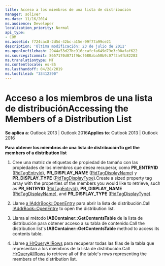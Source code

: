 ```yaml
---
title: Acceso a los miembros de una lista de distribución
manager: soliver
ms.date: 11/16/2014
ms.audience: Developer
localization_priority: Normal
api_type:
- COM
ms.assetid: f724cac8-2d5d-42bc-a15e-99f77a99ce21
description: 'Última modificación: 23 de julio de 2011'
ms.openlocfilehash: 2944a53d27bc916ccafcfa649d79e3c00afaf622
ms.sourcegitcommit: 8657170d071f9bcf680aba50b9c07f2a4fb82283
ms.translationtype: MT
ms.contentlocale: es-ES
ms.lasthandoff: 04/28/2019
ms.locfileid: "33412390"
---
```

# <a name="accessing-the-members-of-a-distribution-list"></a><span data-ttu-id="69b7f-103">Acceso a los miembros de una lista de distribución</span><span class="sxs-lookup"><span data-stu-id="69b7f-103">Accessing the Members of a Distribution List</span></span>

  
  
<span data-ttu-id="69b7f-104">**Se aplica a**: Outlook 2013 | Outlook 2016</span><span class="sxs-lookup"><span data-stu-id="69b7f-104">**Applies to**: Outlook 2013 | Outlook 2016</span></span> 
  
 <span data-ttu-id="69b7f-105">**Para obtener los miembros de una lista de distribución**</span><span class="sxs-lookup"><span data-stu-id="69b7f-105">**To get the members of a distribution list**</span></span>
  
1. <span data-ttu-id="69b7f-106">Cree una matriz de etiquetas de propiedad de tamaño con las propiedades de los miembros que desea recuperar, como **PR_ENTRYID** ([PidTagEntryId](pidtagentryid-canonical-property.md)), **PR_DISPLAY_NAME** ([PidTagDisplayName](pidtagdisplayname-canonical-property.md)) y **PR_DISPLAY_TYPE** ([PidTagDisplayType](pidtagdisplaytype-canonical-property.md)).</span><span class="sxs-lookup"><span data-stu-id="69b7f-106">Create a sized property tag array with the properties of the members you would like to retrieve, such as **PR_ENTRYID** ([PidTagEntryId](pidtagentryid-canonical-property.md)), **PR_DISPLAY_NAME** ([PidTagDisplayName](pidtagdisplayname-canonical-property.md)), and **PR_DISPLAY_TYPE** ([PidTagDisplayType](pidtagdisplaytype-canonical-property.md)).</span></span>
    
2. <span data-ttu-id="69b7f-107">Llame [a IAddrBook::OpenEntry](iaddrbook-openentry.md) para abrir la lista de distribución.</span><span class="sxs-lookup"><span data-stu-id="69b7f-107">Call [IAddrBook::OpenEntry](iaddrbook-openentry.md) to open the distribution list.</span></span> 
    
3. <span data-ttu-id="69b7f-108">Llama al método **IABContainer::GetContentsTable** de la lista de distribución para obtener acceso a su tabla de contenido.</span><span class="sxs-lookup"><span data-stu-id="69b7f-108">Call the distribution list's **IABContainer::GetContentsTable** method to access its contents table.</span></span> 
    
4. <span data-ttu-id="69b7f-109">Llame [a HrQueryAllRows](hrqueryallrows.md) para recuperar todas las filas de la tabla que representan a los miembros de la lista de distribución.</span><span class="sxs-lookup"><span data-stu-id="69b7f-109">Call [HrQueryAllRows](hrqueryallrows.md) to retrieve all of the table's rows representing the members of the distribution list.</span></span> 
    

